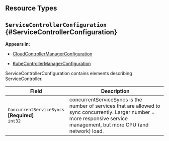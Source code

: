 

## Resource Types 


  
    

## `ServiceControllerConfiguration`     {#ServiceControllerConfiguration}
    



**Appears in:**

- [CloudControllerManagerConfiguration](#cloudcontrollermanager-config-k8s-io-v1alpha1-CloudControllerManagerConfiguration)

- [KubeControllerManagerConfiguration](#kubecontrollermanager-config-k8s-io-v1alpha1-KubeControllerManagerConfiguration)


ServiceControllerConfiguration contains elements describing ServiceController.

<table class="table">
<thead><tr><th width="30%">Field</th><th>Description</th></tr></thead>
<tbody>
    

  
<tr><td><code>ConcurrentServiceSyncs</code> <B>[Required]</B><br/>
<code>int32</code>
</td>
<td>
   concurrentServiceSyncs is the number of services that are
allowed to sync concurrently. Larger number = more responsive service
management, but more CPU (and network) load.</td>
</tr>
    
  
</tbody>
</table>

